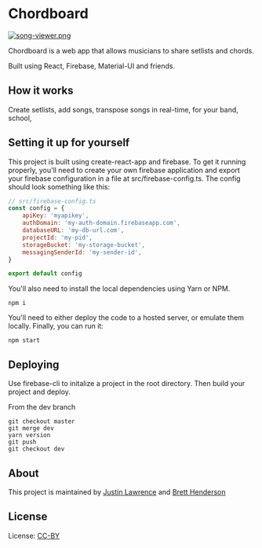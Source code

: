 # Chordboard

[![song-viewer.png](https://i.postimg.cc/2SB25dnB/www-chordboard-co-songs-ae-E5-Wl4-Ehx-A8j-LC0c-GOj-1.png)](https://postimg.cc/LJ2zC1CH)

Chordboard is a web app that allows musicians to share setlists and chords.

Built using React, Firebase, Material-UI and friends.

## How it works

Create setlists, add songs, transpose songs in real-time, for your band, school,

## Setting it up for yourself

This project is built using create-react-app and firebase. To get it running properly, you'll need to create your own firebase application and export your firebase configuration in a file at src/firebase-config.ts. The config should look something like this:

```js
// src/firebase-config.ts
const config = {
	apiKey: 'myapikey',
	authDomain: 'my-auth-domain.firebaseapp.com',
	databaseURL: 'my-db-url.com',
	projectId: 'my-pid',
	storageBucket: 'my-storage-bucket',
	messagingSenderId: 'my-sender-id',
}

export default config
```

You'll also need to install the local dependencies using Yarn or NPM.

```
npm i
```

You'll need to either deploy the code to a hosted server, or emulate them locally. Finally, you can run it:

```
npm start
```

## Deploying

Use firebase-cli to initalize a project in the root directory. Then build your project and deploy.

From the dev branch

```
git checkout master
git merge dev
yarn version
git push
git checkout dev
```

## About

This project is maintained by [Justin Lawrence](https://github.com/justinlawrence) and [Brett Henderson](https://github.com/brettsvoid])

## License

License: [CC-BY](https://creativecommons.org/licenses/by/3.0/)
